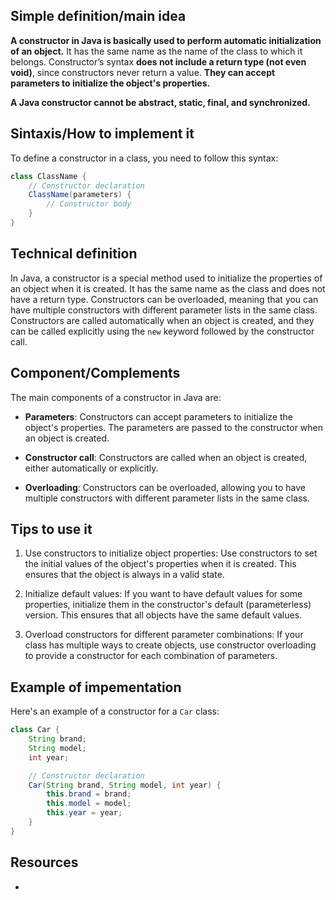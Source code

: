 ## Simple definition/main idea
**A constructor in Java is basically used to perform automatic initialization of an object.** It has the same name as the name of the class to which it belongs.
Constructor’s syntax **does not include a return type (not even void)**, since constructors never return a value. **They can accept parameters to initialize the object's properties.**

**A Java constructor cannot be abstract, static, final, and synchronized.**

## Sintaxis/How to implement it
To define a constructor in a class, you need to follow this syntax:
```java
class ClassName {
    // Constructor declaration
    ClassName(parameters) {
        // Constructor body
    }
}
```

## Technical definition
In Java, a constructor is a special method used to initialize the properties of an object when it is created. It has the same name as the class and does not have a return type. Constructors can be overloaded, meaning that you can have multiple constructors with different parameter lists in the same class. Constructors are called automatically when an object is created, and they can be called explicitly using the `new` keyword followed by the constructor call.

## Component/Complements
The main components of a constructor in Java are:

- **Parameters**: Constructors can accept parameters to initialize the object's properties. The parameters are passed to the constructor when an object is created.

- **Constructor call**: Constructors are called when an object is created, either automatically or explicitly.

- **Overloading**: Constructors can be overloaded, allowing you to have multiple constructors with different parameter lists in the same class.

## Tips to use it
1. Use constructors to initialize object properties: Use constructors to set the initial values of the object's properties when it is created. This ensures that the object is always in a valid state.

2. Initialize default values: If you want to have default values for some properties, initialize them in the constructor's default (parameterless) version. This ensures that all objects have the same default values.

3. Overload constructors for different parameter combinations: If your class has multiple ways to create objects, use constructor overloading to provide a constructor for each combination of parameters.

## Example of impementation
Here's an example of a constructor for a `Car` class:
```java
class Car {
    String brand;
    String model;
    int year;

    // Constructor declaration
    Car(String brand, String model, int year) {
        this.brand = brand;
        this.model = model;
        this.year = year;
    }
}
```

## Resources
- 